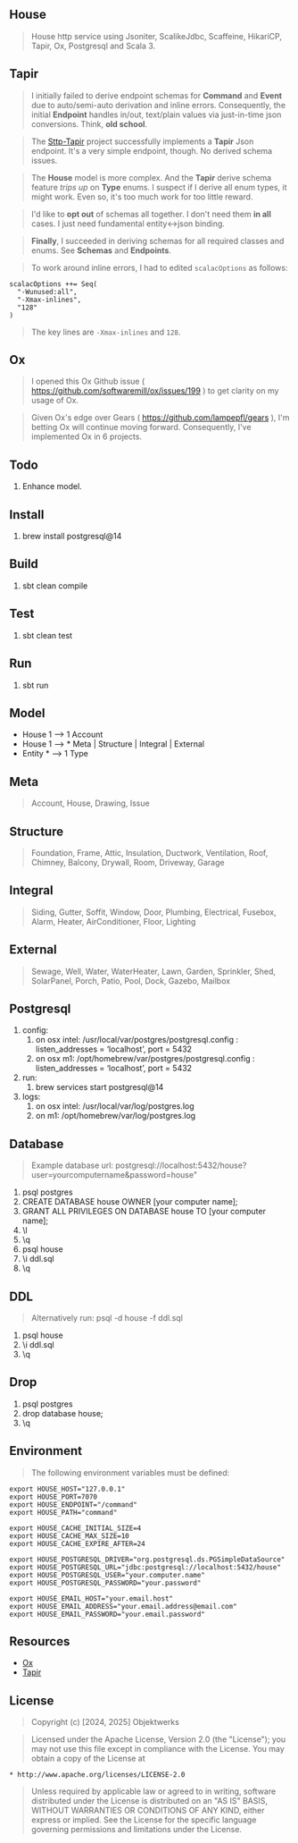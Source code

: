 House
-----
>House http service using Jsoniter, ScalikeJdbc, Scaffeine, HikariCP, Tapir, Ox, Postgresql and Scala 3.

Tapir
-----
>I initially failed to derive endpoint schemas for **Command** and **Event** due to auto/semi-auto derivation and inline
>errors. Consequently, the initial **Endpoint** handles in/out, text/plain values via just-in-time json conversions.
>Think, **old school**.

>The [Sttp-Tapir](https://github.com/objektwerks/sttp.tapir) project successfully implements a **Tapir** Json endpoint.
>It's a very simple endpoint, though. No derived schema issues.

>The **House** model is more complex. And the **Tapir** derive schema feature *trips up* on **Type** enums. I suspect if I
>derive all enum types, it might work. Even so, it's too much work for too little reward.

>I'd like to **opt out** of schemas all together. I don't need them **in all** cases. I just need fundamental entity<->json binding.

>**Finally**, I succeeded in deriving schemas for all required classes and enums. See **Schemas** and **Endpoints**.

>To work around inline errors, I had to edited ```scalacOptions``` as follows:
```
scalacOptions ++= Seq(
  "-Wunused:all",
  "-Xmax-inlines",
  "128"
)
```
>The key lines are ```-Xmax-inlines``` and ```128```.

Ox
--
>I opened this Ox Github issue ( https://github.com/softwaremill/ox/issues/199 ) to get clarity on my usage of Ox.

>Given Ox's edge over Gears ( https://github.com/lampepfl/gears ), I'm betting Ox will continue moving forward. Consequently,
>I've implemented Ox in 6 projects.

Todo
----
1. Enhance model.

Install
-------
1. brew install postgresql@14

Build
-----
1. sbt clean compile

Test
----
1. sbt clean test

Run
---
1. sbt run

Model
-----
* House 1 --> 1 Account
* House 1 --> * Meta | Structure | Integral | External
* Entity * --> 1 Type

Meta
----
>Account, House, Drawing, Issue

Structure
---------
>Foundation, Frame, Attic, Insulation, Ductwork, Ventilation, Roof, Chimney, Balcony, Drywall, Room, Driveway, Garage

Integral
--------
>Siding, Gutter, Soffit, Window, Door, Plumbing, Electrical, Fusebox, Alarm, Heater, AirConditioner, Floor, Lighting

External
--------
>Sewage, Well, Water, WaterHeater, Lawn, Garden, Sprinkler, Shed, SolarPanel, Porch, Patio, Pool, Dock, Gazebo, Mailbox

Postgresql
----------
1. config:
    1. on osx intel: /usr/local/var/postgres/postgresql.config : listen_addresses = ‘localhost’, port = 5432
    2. on osx m1: /opt/homebrew/var/postgres/postgresql.config : listen_addresses = ‘localhost’, port = 5432
2. run:
    1. brew services start postgresql@14
3. logs:
    1. on osx intel: /usr/local/var/log/postgres.log
    2. on m1: /opt/homebrew/var/log/postgres.log

Database
--------
>Example database url: postgresql://localhost:5432/house?user=yourcomputername&password=house"
1. psql postgres
2. CREATE DATABASE house OWNER [your computer name];
3. GRANT ALL PRIVILEGES ON DATABASE house TO [your computer name];
4. \l
5. \q
6. psql house
7. \i ddl.sql
8. \q

DDL
---
>Alternatively run: psql -d house -f ddl.sql
1. psql house
2. \i ddl.sql
3. \q

Drop
----
1. psql postgres
2. drop database house;
3. \q

Environment
-----------
>The following environment variables must be defined:
```
export HOUSE_HOST="127.0.0.1"
export HOUSE_PORT=7070
export HOUSE_ENDPOINT="/command"
export HOUSE_PATH="command"

export HOUSE_CACHE_INITIAL_SIZE=4
export HOUSE_CACHE_MAX_SIZE=10
export HOUSE_CACHE_EXPIRE_AFTER=24

export HOUSE_POSTGRESQL_DRIVER="org.postgresql.ds.PGSimpleDataSource"
export HOUSE_POSTGRESQL_URL="jdbc:postgresql://localhost:5432/house"
export HOUSE_POSTGRESQL_USER="your.computer.name"
export HOUSE_POSTGRESQL_PASSWORD="your.password"

export HOUSE_EMAIL_HOST="your.email.host"
export HOUSE_EMAIL_ADDRESS="your.email.address@email.com"
export HOUSE_EMAIL_PASSWORD="your.email.password"
```

Resources
---------
* [Ox](https://ox.softwaremill.com/latest/)
* [Tapir](https://tapir.softwaremill.com/en/latest/)

License
-------
>Copyright (c) [2024, 2025] Objektwerks

>Licensed under the Apache License, Version 2.0 (the "License");
you may not use this file except in compliance with the License.
You may obtain a copy of the License at

    * http://www.apache.org/licenses/LICENSE-2.0

>Unless required by applicable law or agreed to in writing, software
distributed under the License is distributed on an "AS IS" BASIS,
WITHOUT WARRANTIES OR CONDITIONS OF ANY KIND, either express or implied.
See the License for the specific language governing permissions and
limitations under the License.
